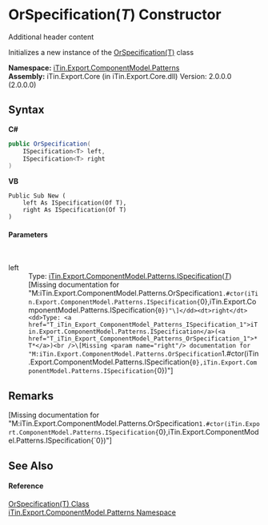 # OrSpecification(*T*) Constructor 
Additional header content 

Initializes a new instance of the <a href="T_iTin_Export_ComponentModel_Patterns_OrSpecification_1">OrSpecification(T)</a> class

**Namespace:**&nbsp;<a href="N_iTin_Export_ComponentModel_Patterns">iTin.Export.ComponentModel.Patterns</a><br />**Assembly:**&nbsp;iTin.Export.Core (in iTin.Export.Core.dll) Version: 2.0.0.0 (2.0.0.0)

## Syntax

**C#**<br />
``` C#
public OrSpecification(
	ISpecification<T> left,
	ISpecification<T> right
)
```

**VB**<br />
``` VB
Public Sub New ( 
	left As ISpecification(Of T),
	right As ISpecification(Of T)
)
```


#### Parameters
&nbsp;<dl><dt>left</dt><dd>Type: <a href="T_iTin_Export_ComponentModel_Patterns_ISpecification_1">iTin.Export.ComponentModel.Patterns.ISpecification</a>(<a href="T_iTin_Export_ComponentModel_Patterns_OrSpecification_1">*T*</a>)<br />\[Missing <param name="left"/> documentation for "M:iTin.Export.ComponentModel.Patterns.OrSpecification`1.#ctor(iTin.Export.ComponentModel.Patterns.ISpecification{`0},iTin.Export.ComponentModel.Patterns.ISpecification{`0})"\]</dd><dt>right</dt><dd>Type: <a href="T_iTin_Export_ComponentModel_Patterns_ISpecification_1">iTin.Export.ComponentModel.Patterns.ISpecification</a>(<a href="T_iTin_Export_ComponentModel_Patterns_OrSpecification_1">*T*</a>)<br />\[Missing <param name="right"/> documentation for "M:iTin.Export.ComponentModel.Patterns.OrSpecification`1.#ctor(iTin.Export.ComponentModel.Patterns.ISpecification{`0},iTin.Export.ComponentModel.Patterns.ISpecification{`0})"\]</dd></dl>

## Remarks
\[Missing <remarks> documentation for "M:iTin.Export.ComponentModel.Patterns.OrSpecification`1.#ctor(iTin.Export.ComponentModel.Patterns.ISpecification{`0},iTin.Export.ComponentModel.Patterns.ISpecification{`0})"\]

## See Also


#### Reference
<a href="T_iTin_Export_ComponentModel_Patterns_OrSpecification_1">OrSpecification(T) Class</a><br /><a href="N_iTin_Export_ComponentModel_Patterns">iTin.Export.ComponentModel.Patterns Namespace</a><br />
